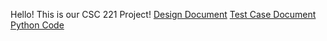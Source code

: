 Hello! This is our CSC 221 Project!
[Design Document](Design/Document.md)
[Test Case Document](Test/Document/-/Python/Predictor/CSC221.md)
[Python Code](Population/Predictor/Project/-/CS.221.py)
